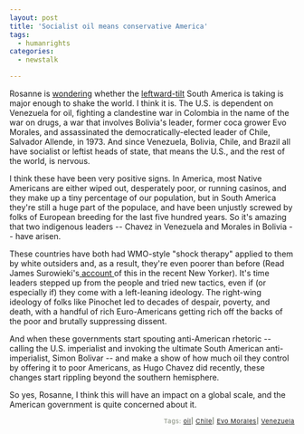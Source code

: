 ```yaml
---
layout: post
title: 'Socialist oil means conservative America'
tags:
  - humanrights
categories:
  - newstalk

---
```


Rosanne is <a href="http://notmuch.blogsome.com/2006/01/22/i-thought-boivia-was-denises-stepdaughter-on-the-cosby-show/">wondering</a> whether the <a href="http://nytimes.com/2006/01/22/international/americas/22bolivia.html?ei=5094&amp;en=77d639bb48248519&amp;hp=&amp;ex=1137992400&amp;partner=homepage&amp;pagewanted=all">leftward-tilt</a> South America is taking is major enough to shake the world.  I think it is.  The U.S. is dependent on Venezuela for oil, fighting a clandestine war in Colombia in the name of the war on drugs, a war that involves Bolivia's leader, former coca grower Evo Morales, and assassinated the democratically-elected leader of Chile, Salvador Allende, in 1973.  And since Venezuela, Bolivia, Chile, and Brazil all have socialist or leftist heads of state, that means the U.S., and the rest of the world, is nervous.

I think these have been very positive signs.  In America, most Native Americans are either wiped out, desperately poor, or running casinos, and they make up a tiny percentage of our population, but in South America they're still a huge part of the populace, and have been unjustly screwed by folks of European breeding for the last five hundred years.  So it's amazing that two indigenous leaders -- Chavez in Venezuela and Morales in Bolivia -- have arisen.

These countries have both had WMO-style "shock therapy" applied to them by white outsiders and, as a result, they're even poorer than before (Read James Surowieki's<a href="http://www.newyorker.com/talk/content/articles/060123ta_talk_surowiecki"> account </a>of this in the recent New Yorker).  It's time leaders stepped up from the people and tried new tactics, even if (or especially if) they come with a left-leaning ideology.  The right-wing ideology of folks like Pinochet led to decades of despair, poverty, and death, with a handful of rich Euro-Americans getting rich off the backs of the poor and brutally suppressing dissent.

And when these governments start spouting anti-American rhetoric -- calling the U.S. imperialist and invoking the ultimate South American anti-imperialist, Simon Bolivar -- and make a show of how much oil they control by offering it to poor Americans, as Hugo Chavez did recently, these changes start rippling beyond the southern hemisphere.

So yes, Rosanne, I think this will have an impact on a global scale, and the American government is quite concerned about it.
<!-- technorati tags start -->
<p style="text-align:right;font-size:11px;letter-spacing:.05em;color:#808979;">Tags: <a rel="tag" href="http://www.technorati.com/tag/oil">oil</a><strong>|</strong> <a rel="tag" href="http://www.technorati.com/tag/Chile">Chile</a><strong>|</strong> <a rel="tag" href="http://www.technorati.com/tag/Evo%20Morales">Evo Morales</a><strong>|</strong> <a rel="tag" href="http://www.technorati.com/tag/Venezuela">Venezuela</a></p>
<!-- technorati tags end -->
